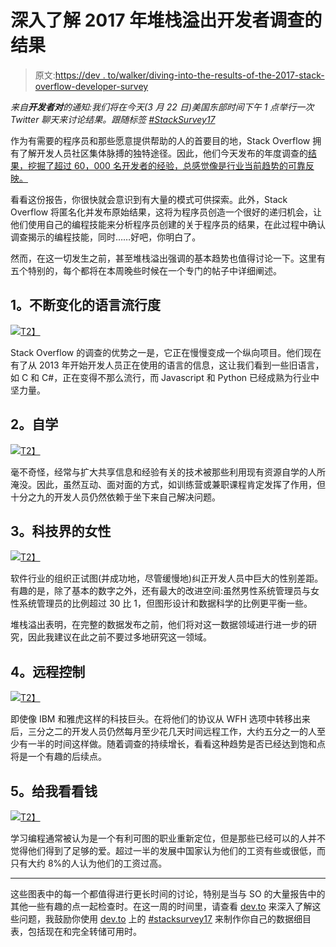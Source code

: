 # 深入了解 2017 年堆栈溢出开发者调查的结果

> 原文:[https://dev . to/walker/diving-into-the-results-of-the-2017-stack-overflow-developer-survey](https://dev.to/walker/diving-into-the-results-of-the-2017-stack-overflow-developer-survey)

*来自**开发者对**的通知:我们将在今天(3 月 22 日)美国东部时间下午 1 点举行一次 Twitter 聊天来讨论结果。跟随标签 [#StackSurvey17](https://twitter.com/hashtag/stacksurvey17)*

作为有需要的程序员和那些愿意提供帮助的人的首要目的地，Stack Overflow 拥有了解开发人员社区集体脉搏的独特途径。因此，他们今天发布的年度调查的[结果，挖掘了超过 60，000 名开发者的经验，总感觉像是行业当前趋势的可靠反映。](https://stackoverflow.com/insights/survey/2017/)

看看这份报告，你很快就会意识到有大量的模式可供探索。此外，Stack Overflow 将匿名化并发布原始结果，这将为程序员创造一个很好的递归机会，让他们使用自己的编程技能来分析程序员创建的关于程序员的结果，在此过程中确认调查揭示的编程技能，同时……好吧，你明白了。

然而，在这一切发生之前，甚至堆栈溢出强调的基本趋势也值得讨论一下。这里有五个特别的，每个都将在本周晚些时候在一个专门的帖子中详细阐述。

## [](#1-shifting-language-popularities)1。不断变化的语言流行度

[![](../Images/5eed4caa8bbf826294ef585254b303f7.png)T2】](https://res.cloudinary.com/practicaldev/image/fetch/s--XxDu5G-O--/c_limit%2Cf_auto%2Cfl_progressive%2Cq_auto%2Cw_880/http://i.imgur.com/h0yyBtY.png)

Stack Overflow 的调查的优势之一是，它正在慢慢变成一个纵向项目。他们现在有了从 2013 年开始开发人员正在使用的语言的信息，这让我们看到一些旧语言，如 C 和 C#，正在变得不那么流行，而 Javascript 和 Python 已经成熟为行业中坚力量。

## [](#2-teach-thyself)2。自学

[![](../Images/1d7cbcb51a19ece6eddc39000b3d7e24.png)T2】](https://res.cloudinary.com/practicaldev/image/fetch/s--NC98qpT2--/c_limit%2Cf_auto%2Cfl_progressive%2Cq_auto%2Cw_880/http://i.imgur.com/RgXmAB5.png)

毫不奇怪，经常与扩大共享信息和经验有关的技术被那些利用现有资源自学的人所淹没。因此，虽然互动、面对面的方式，如训练营或兼职课程肯定发挥了作用，但十分之九的开发人员仍然依赖于坐下来自己解决问题。

## [](#3-women-in-tech)3。科技界的女性

[![](../Images/abd1d7078a534e301dca3c0c24c52f2e.png)T2】](https://res.cloudinary.com/practicaldev/image/fetch/s--jXk3JAXW--/c_limit%2Cf_auto%2Cfl_progressive%2Cq_auto%2Cw_880/http://i.imgur.com/mXZWnlg.png)

软件行业的组织正试图(并成功地，尽管缓慢地)纠正开发人员中巨大的性别差距。有趣的是，除了基本的数字之外，还有最大的改进空间:虽然男性系统管理员与女性系统管理员的比例超过 30 比 1，但图形设计和数据科学的比例更平衡一些。

堆栈溢出表明，在完整的数据发布之前，他们将对这一数据领域进行进一步的研究，因此我建议在此之前不要过多地研究这一领域。

## [](#4-remote-control)4。远程控制

[![](../Images/8200276e92ebd5b2008a5cc16d0de57e.png)T2】](https://res.cloudinary.com/practicaldev/image/fetch/s--O92QA6q6--/c_limit%2Cf_auto%2Cfl_progressive%2Cq_auto%2Cw_880/http://i.imgur.com/o8QaPSj.png)

即使像 IBM 和雅虎这样的科技巨头。在将他们的协议从 WFH 选项中转移出来后，三分之二的开发人员仍然每月至少花几天时间远程工作，大约五分之一的人至少有一半的时间这样做。随着调查的持续增长，看看这种趋势是否已经达到饱和点将是一个有趣的后续点。

## [](#5-show-me-the-money)5。给我看看钱

[![](../Images/91ad5ebf3ea038b8007f71ecfab6850f.png)T2】](https://res.cloudinary.com/practicaldev/image/fetch/s--iU9-5ofc--/c_limit%2Cf_auto%2Cfl_progressive%2Cq_auto%2Cw_880/http://i.imgur.com/ESddfrl.png)

学习编程通常被认为是一个有利可图的职业重新定位，但是那些已经可以的人并不觉得他们得到了足够的爱。超过一半的发展中国家认为他们的工资有些或很低，而只有大约 8%的人认为他们的工资过高。

* * *

这些图表中的每一个都值得进行更长时间的讨论，特别是当与 SO 的大量报告中的其他一些有趣的点一起检查时。在这一周的时间里，请查看 [dev.to](https://dev.to/) 来深入了解这些问题，我鼓励你使用 [dev.to](https://dev.to/) 上的 [#stacksurvey17](https://dev.to/t/stacksurvey17) 来制作你自己的数据细目表，包括现在和完全转储可用时。